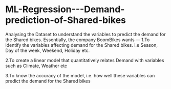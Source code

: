 # ML-Regression---Demand-prediction-of-Shared-bikes


Analysing the Dataset to understand the variables to predict the demand for the Shared bikes.
Essentially, the company BoomBikes wants —
1.To identify the variables affecting demand for the Shared bikes. i.e Season, Day of the week, Weekend, Holiday etc.

2.To create a linear model that quantitatively relates Demand with variables such as Climate, Weather etc

3.To know the accuracy of the model, i.e. how well these variables can predict the demand for the Shared bikes
